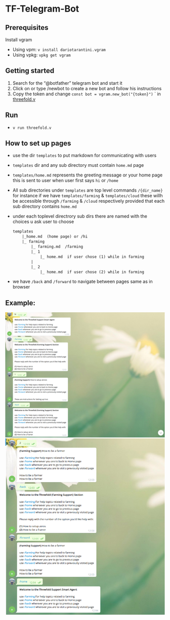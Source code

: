 # TF-Telegram-Bot

## Prerequisites

Install vgram

- Using vpm: `v install dariotarantini.vgram`  
- Using vpkg: `vpkg get vgram`

## Getting started  
1. Search for the “@botfather” telegram bot and start it  
2. Click on or type /newbot to create a new bot and follow his instructions  
3. Copy the token and change `const bot = vgram.new_bot("{token}")`
` in [threefold.v](./threefold.v)


## Run

- `v run threefold.v`

## How to set up pages

- use the dir `templates` to put markdown for communicating with users
- `templates` dir and any sub directory must contain `home.md` page
- `templates/home.md` represents the greeting message or your home page this is sent to user when user first says `hi` or `/home`

- All sub directories under `templates` are top level commands `/{dir_name}` for instance if we have `templates/farming` & `templates/cloud` these willh be accessible through `/farming` & `/cloud` respectively provided that each sub directory contains `home.md`

- under each toplevel directrory sub dirs there are named with the choices u ask user to choose 

    ```
    templates
        |_home.md  (home page) or /hi
        |_ farming
            |_ farming.md  /farming
            |_ 1
                |_ home.md  if user chose (1) while in farming
            |
            |_ 2
                |_ home.md  if user chose (2) while in farming
    ```

- we have `/back` and `/forward` to navigate between pages same as in browser

## Example:

![](docs/1.png)
![](docs/2.png)
